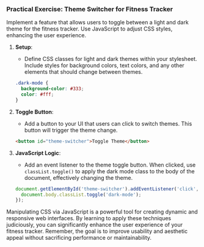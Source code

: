 ### Practical Exercise: Theme Switcher for Fitness Tracker

Implement a feature that allows users to toggle between a light and dark theme for the fitness tracker. Use JavaScript to adjust CSS styles, enhancing the user experience.

1. **Setup**:
   - Define CSS classes for light and dark themes within your stylesheet. Include styles for background colors, text colors, and any other elements that should change between themes.
   ```css
   .dark-mode {
     background-color: #333;
     color: #fff;
   }
   ```

2. **Toggle Button**:
   - Add a button to your UI that users can click to switch themes. This button will trigger the theme change.
   ```html
   <button id="theme-switcher">Toggle Theme</button>
   ```

3. **JavaScript Logic**:
   - Add an event listener to the theme toggle button. When clicked, use `classList.toggle()` to apply the dark mode class to the body of the document, effectively changing the theme.
   ```javascript
   document.getElementById('theme-switcher').addEventListener('click', () => {
     document.body.classList.toggle('dark-mode');
   });
   ```

Manipulating CSS via JavaScript is a powerful tool for creating dynamic and responsive web interfaces. By learning to apply these techniques judiciously, you can significantly enhance the user experience of your fitness tracker. Remember, the goal is to improve usability and aesthetic appeal without sacrificing performance or maintainability.